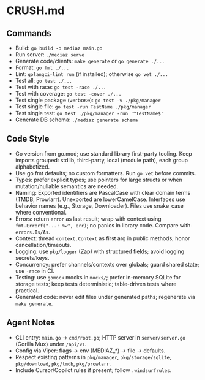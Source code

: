 # CRUSH.md

## Commands
- Build: `go build -o mediaz main.go`
- Run server: `./mediaz serve`
- Generate code/clients: `make generate` or `go generate ./...`
- Format: `go fmt ./...`
- Lint: `golangci-lint run` (if installed); otherwise `go vet ./...`
- Test all: `go test ./...`
- Test with race: `go test -race ./...`
- Test with coverage: `go test -cover ./...`
- Test single package (verbose): `go test -v ./pkg/manager`
- Test single file: `go test -run TestName ./pkg/manager`
- Test single test: `go test ./pkg/manager -run '^TestName$'`
- Generate DB schema: `./mediaz generate schema`

## Code Style
- Go version from go.mod; use standard library first-party tooling. Keep imports grouped: stdlib, third-party, local (module path), each group alphabetized.
- Use go fmt defaults; no custom formatters. Run `go vet` before commits.
- Types: prefer explicit types; use pointers for large structs or when mutation/nullable semantics are needed.
- Naming: Exported identifiers are PascalCase with clear domain terms (TMDB, Prowlarr). Unexported are lowerCamelCase. Interfaces use behavior names (e.g., Storage, Downloader). Files use snake_case where conventional.
- Errors: return `error` as last result; wrap with context using `fmt.Errorf("...: %w", err)`; no panics in library code. Compare with `errors.Is/As`.
- Context: thread `context.Context` as first arg in public methods; honor cancellation/timeouts.
- Logging: use `pkg/logger` (Zap) with structured fields; avoid logging secrets/keys.
- Concurrency: prefer channels/contexts over globals; guard shared state; use `-race` in CI.
- Testing: use `gomock` mocks in `mocks/`; prefer in-memory SQLite for storage tests; keep tests deterministic; table-driven tests where practical.
- Generated code: never edit files under generated paths; regenerate via `make generate`.

## Agent Notes
- CLI entry: `main.go` → `cmd/root.go`; HTTP server in `server/server.go` (Gorilla Mux) under `/api/v1`.
- Config via Viper: flags → env (MEDIAZ_*) → file → defaults.
- Respect existing patterns in `pkg/manager`, `pkg/storage/sqlite`, `pkg/download`, `pkg/tmdb`, `pkg/prowlarr`.
- Include Cursor/Copilot rules if present; follow `.windsurfrules`.
